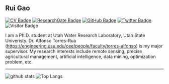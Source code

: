 ## Rui Gao

[![CV Badge](https://img.shields.io/badge/My-CV-critical)](https://docs.google.com/document/d/1FUbhnOxz0WG6TyHODxlk2HjT_ADTt2i6OH1oawPxXmk/edit?usp=sharing)
[![ResearchGate Badge](https://img.shields.io/badge/My-ResearchGate-brightgreen)](https://www.researchgate.net/profile/Rui-Gao-55)
[![GitHub Badge](https://img.shields.io/github/followers/RuiGao92?style=social)](https://github.com/RuiGao92?tab=followers)
[![Twitter Badge](https://img.shields.io/twitter/follow/RaymondGao7?style=social)](https://twitter.com/RaymondGao7)
![Visitor Badge](https://visitor-badge.laobi.icu/badge?page_id=RuiGao92.RuiGao92)

I am a Ph.D. student at Utah Water Research Laboratory, Utah State Univeristy. Dr. Alfonso Torres-Rua (https://engineering.usu.edu/cee/people/faculty/torres-alfonso) is my major supervisor. My research interests include remote sensing, precise agricultural management, artificial intelligence, data mining, optimization problem, etc.

---

![github stats](https://github-readme-stats.vercel.app/api?username=RuiGao92&show_icons=true)
![Top Langs](https://github-readme-stats.vercel.app/api/top-langs/?username=RuiGao92&hide=javascript,go,html)
